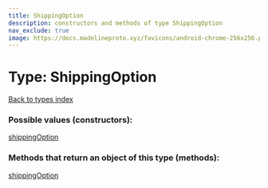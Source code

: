 ```yaml
---
title: ShippingOption
description: constructors and methods of type ShippingOption
nav_exclude: true
image: https://docs.madelineproto.xyz/favicons/android-chrome-256x256.png
---
```

# Type: ShippingOption
[Back to types index](index.md)



### Possible values (constructors):

[shippingOption](/API_docs/constructors/shippingOption.md)  



### Methods that return an object of this type (methods):



[shippingOption](/API_docs/constructors/shippingOption.md)  

